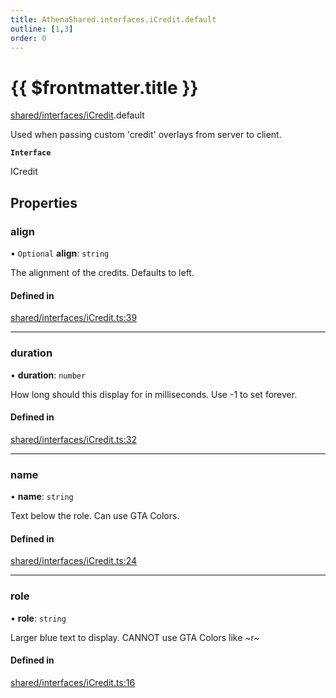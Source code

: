 ```yaml
---
title: AthenaShared.interfaces.iCredit.default
outline: [1,3]
order: 0
---
```


# {{ $frontmatter.title }}


[shared/interfaces/iCredit](../modules/shared_interfaces_iCredit.md).default

Used when passing custom 'credit' overlays from server to client.

**`Interface`**

ICredit

## Properties

### align

• `Optional` **align**: `string`

The alignment of the credits. Defaults to left.

#### Defined in

[shared/interfaces/iCredit.ts:39](https://github.com/Stuyk/altv-athena/blob/6beb5a6/src/core/shared/interfaces/iCredit.ts#L39)

___

### duration

• **duration**: `number`

How long should this display for in milliseconds.
Use -1 to set forever.

#### Defined in

[shared/interfaces/iCredit.ts:32](https://github.com/Stuyk/altv-athena/blob/6beb5a6/src/core/shared/interfaces/iCredit.ts#L32)

___

### name

• **name**: `string`

Text below the role.
Can use GTA Colors.

#### Defined in

[shared/interfaces/iCredit.ts:24](https://github.com/Stuyk/altv-athena/blob/6beb5a6/src/core/shared/interfaces/iCredit.ts#L24)

___

### role

• **role**: `string`

Larger blue text to display.
CANNOT use GTA Colors like ~r~

#### Defined in

[shared/interfaces/iCredit.ts:16](https://github.com/Stuyk/altv-athena/blob/6beb5a6/src/core/shared/interfaces/iCredit.ts#L16)
